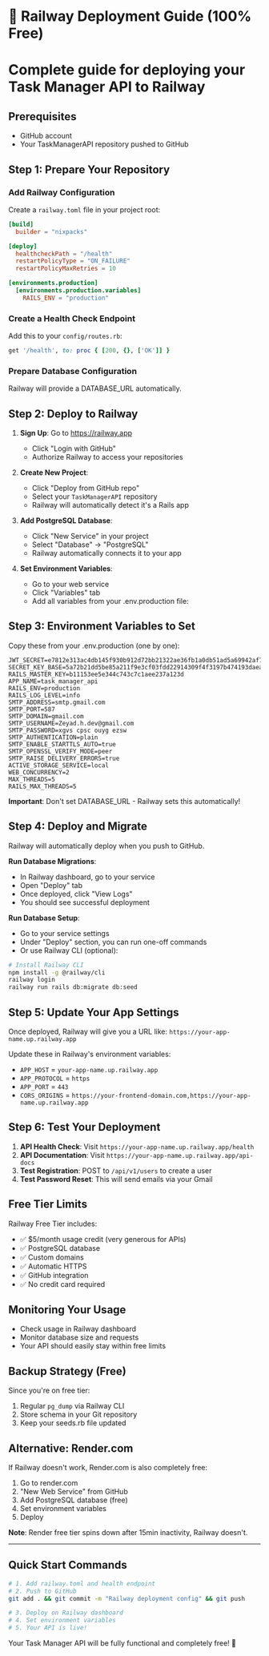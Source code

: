 # 🚂 Railway Deployment Guide (100% Free)
# Complete guide for deploying your Task Manager API to Railway

## Prerequisites
- GitHub account
- Your TaskManagerAPI repository pushed to GitHub

## Step 1: Prepare Your Repository

### Add Railway Configuration
Create a `railway.toml` file in your project root:

```toml
[build]
  builder = "nixpacks"

[deploy]
  healthcheckPath = "/health"
  restartPolicyType = "ON_FAILURE"
  restartPolicyMaxRetries = 10

[environments.production]
  [environments.production.variables]
    RAILS_ENV = "production"
```

### Create a Health Check Endpoint
Add this to your `config/routes.rb`:

```ruby
get '/health', to: proc { [200, {}, ['OK']] }
```

### Prepare Database Configuration
Railway will provide a DATABASE_URL automatically.

## Step 2: Deploy to Railway

1. **Sign Up**: Go to https://railway.app
   - Click "Login with GitHub"
   - Authorize Railway to access your repositories

2. **Create New Project**:
   - Click "Deploy from GitHub repo"
   - Select your `TaskManagerAPI` repository
   - Railway will automatically detect it's a Rails app

3. **Add PostgreSQL Database**:
   - Click "New Service" in your project
   - Select "Database" → "PostgreSQL"
   - Railway automatically connects it to your app

4. **Set Environment Variables**:
   - Go to your web service
   - Click "Variables" tab
   - Add all variables from your .env.production file:

## Step 3: Environment Variables to Set

Copy these from your .env.production (one by one):

```
JWT_SECRET=e7812e313ac4db145f930b912d72bb21322ae36fb1a0db51ad5a69942af744f2783f4e2e807a6f17e83debd96904d576bb77eba17db3286a3dd54b82d92d0f5b
SECRET_KEY_BASE=5a72b21dd5be85a211f9e3cf03fdd22914309f4f3197b474193daea57c0bd5fc1953eabc014b2e57363dd510919734d09f1078f64837f8a9bf096be848837a78
RAILS_MASTER_KEY=b11153ee5e344c743c7c1aee237a123d
APP_NAME=task_manager_api
RAILS_ENV=production
RAILS_LOG_LEVEL=info
SMTP_ADDRESS=smtp.gmail.com
SMTP_PORT=587
SMTP_DOMAIN=gmail.com
SMTP_USERNAME=Zeyad.h.dev@gmail.com
SMTP_PASSWORD=xgvs cpsc ouyg ezsw
SMTP_AUTHENTICATION=plain
SMTP_ENABLE_STARTTLS_AUTO=true
SMTP_OPENSSL_VERIFY_MODE=peer
SMTP_RAISE_DELIVERY_ERRORS=true
ACTIVE_STORAGE_SERVICE=local
WEB_CONCURRENCY=2
MAX_THREADS=5
RAILS_MAX_THREADS=5
```

**Important**: Don't set DATABASE_URL - Railway sets this automatically!

## Step 4: Deploy and Migrate

Railway will automatically deploy when you push to GitHub.

**Run Database Migrations**:
- In Railway dashboard, go to your service
- Open "Deploy" tab
- Once deployed, click "View Logs"
- You should see successful deployment

**Run Database Setup**:
- Go to your service settings
- Under "Deploy" section, you can run one-off commands
- Or use Railway CLI (optional):

```bash
# Install Railway CLI
npm install -g @railway/cli
railway login
railway run rails db:migrate db:seed
```

## Step 5: Update Your App Settings

Once deployed, Railway will give you a URL like:
`https://your-app-name.up.railway.app`

Update these in Railway's environment variables:
- `APP_HOST` = `your-app-name.up.railway.app`
- `APP_PROTOCOL` = `https`
- `APP_PORT` = `443`
- `CORS_ORIGINS` = `https://your-frontend-domain.com,https://your-app-name.up.railway.app`

## Step 6: Test Your Deployment

1. **API Health Check**: Visit `https://your-app-name.up.railway.app/health`
2. **API Documentation**: Visit `https://your-app-name.up.railway.app/api-docs`
3. **Test Registration**: POST to `/api/v1/users` to create a user
4. **Test Password Reset**: This will send emails via your Gmail

## Free Tier Limits

Railway Free Tier includes:
- ✅ $5/month usage credit (very generous for APIs)
- ✅ PostgreSQL database
- ✅ Custom domains
- ✅ Automatic HTTPS
- ✅ GitHub integration
- ✅ No credit card required

## Monitoring Your Usage

- Check usage in Railway dashboard
- Monitor database size and requests
- Your API should easily stay within free limits

## Backup Strategy (Free)

Since you're on free tier:
1. Regular `pg_dump` via Railway CLI
2. Store schema in your Git repository
3. Keep your seeds.rb file updated

## Alternative: Render.com

If Railway doesn't work, Render.com is also completely free:

1. Go to render.com
2. "New Web Service" from GitHub
3. Add PostgreSQL database (free)
4. Set environment variables
5. Deploy

**Note**: Render free tier spins down after 15min inactivity, Railway doesn't.

---

## Quick Start Commands

```bash
# 1. Add railway.toml and health endpoint
# 2. Push to GitHub
git add . && git commit -m "Railway deployment config" && git push

# 3. Deploy on Railway dashboard
# 4. Set environment variables
# 5. Your API is live!
```

Your Task Manager API will be fully functional and completely free! 🎉
